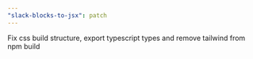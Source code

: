 ```yaml
---
"slack-blocks-to-jsx": patch
---
```


Fix css build structure, export typescript types and remove tailwind from npm build
